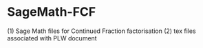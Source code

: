# SageMath-FCF
(1) Sage Math files for Continued Fraction factorisation
(2) tex files associated with PLW document
